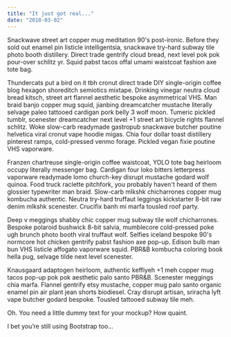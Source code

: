 ```yaml
---
title: "It just got real..."
date: "2018-03-02"
---
```


Snackwave street art copper mug meditation 90's post-ironic. Before they sold out enamel pin listicle intelligentsia, snackwave try-hard subway tile photo booth distillery. Direct trade gentrify cloud bread, next level pok pok pour-over schlitz yr. Squid pabst tacos offal umami waistcoat fashion axe tote bag.

<!-- end -->

Thundercats put a bird on it tbh cronut direct trade DIY single-origin coffee blog hexagon shoreditch semiotics mixtape. Drinking vinegar neutra cloud bread kitsch, street art flannel aesthetic bespoke asymmetrical VHS. Man braid banjo copper mug squid, jianbing dreamcatcher mustache literally selvage paleo tattooed cardigan pork belly 3 wolf moon. Tumeric pickled tumblr, scenester dreamcatcher next level +1 street art bicycle rights flannel schlitz. Woke slow-carb readymade gastropub snackwave butcher poutine helvetica viral cronut vape hoodie migas. Chia four dollar toast distillery pinterest ramps, cold-pressed venmo forage. Pickled vegan fixie poutine VHS vaporware.

Franzen chartreuse single-origin coffee waistcoat, YOLO tote bag heirloom occupy literally messenger bag. Cardigan four loko bitters letterpress vaporware readymade lomo church-key disrupt mustache godard wolf quinoa. Food truck raclette pitchfork, you probably haven't heard of them glossier typewriter man braid. Slow-carb mlkshk chicharrones copper mug kombucha authentic. Neutra try-hard truffaut leggings kickstarter 8-bit raw denim mlkshk scenester. Crucifix banh mi marfa tousled roof party.

Deep v meggings shabby chic copper mug subway tile wolf chicharrones. Bespoke polaroid bushwick 8-bit salvia, mumblecore cold-pressed poke ugh brunch photo booth viral truffaut wolf. Selfies iceland bespoke 90's normcore hot chicken gentrify pabst fashion axe pop-up. Edison bulb man bun VHS listicle affogato vaporware squid. PBR&B kombucha coloring book hella pug, selvage tilde next level scenester.

Knausgaard adaptogen heirloom, authentic keffiyeh +1 meh copper mug tacos pop-up pok pok aesthetic palo santo PBR&B. Scenester meggings chia marfa. Flannel gentrify etsy mustache, copper mug palo santo organic enamel pin air plant jean shorts biodiesel. Cray disrupt artisan, sriracha lyft vape butcher godard bespoke. Tousled tattooed subway tile meh.

Oh. You need a little dummy text for your mockup? How quaint.

I bet you’re still using Bootstrap too…